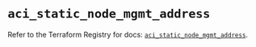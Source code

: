 # `aci_static_node_mgmt_address`

Refer to the Terraform Registry for docs: [`aci_static_node_mgmt_address`](https://registry.terraform.io/providers/ciscodevnet/aci/2.17.0/docs/resources/static_node_mgmt_address).
